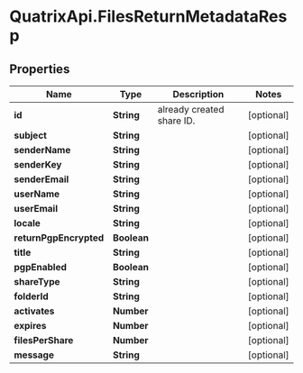 # QuatrixApi.FilesReturnMetadataResp

## Properties
Name | Type | Description | Notes
------------ | ------------- | ------------- | -------------
**id** | **String** | already created share ID. | [optional] 
**subject** | **String** |  | [optional] 
**senderName** | **String** |  | [optional] 
**senderKey** | **String** |  | [optional] 
**senderEmail** | **String** |  | [optional] 
**userName** | **String** |  | [optional] 
**userEmail** | **String** |  | [optional] 
**locale** | **String** |  | [optional] 
**returnPgpEncrypted** | **Boolean** |  | [optional] 
**title** | **String** |  | [optional] 
**pgpEnabled** | **Boolean** |  | [optional] 
**shareType** | **String** |  | [optional] 
**folderId** | **String** |  | [optional] 
**activates** | **Number** |  | [optional] 
**expires** | **Number** |  | [optional] 
**filesPerShare** | **Number** |  | [optional] 
**message** | **String** |  | [optional] 


